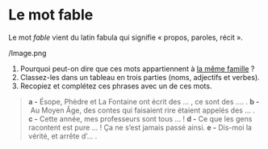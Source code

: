 # Le mot fable

Le mot *fable* vient du latin fabula qui signifie « propos, paroles, récit ».

/Image.png

1. Pourquoi peut-on dire que ces mots appartiennent à [la même famille](https://youtu.be/LPrUhVSyJ4Y) ?
2. Classez-les dans un tableau en trois parties (noms, adjectifs et verbes).
3. Recopiez et complétez ces phrases avec un de ces mots.
> **a -** Ésope, Phèdre et La Fontaine ont écrit des ... , ce sont des .... . **b -** Au Moyen Âge, des contes qui faisaient rire étaient appelés des … . **c -** Cette année, mes professeurs sont tous ... ! **d -** Ce que les gens racontent est pure ... ! Ça ne s’est jamais passé ainsi. **e -** Dis-moi la vérité, et arrête d’... .